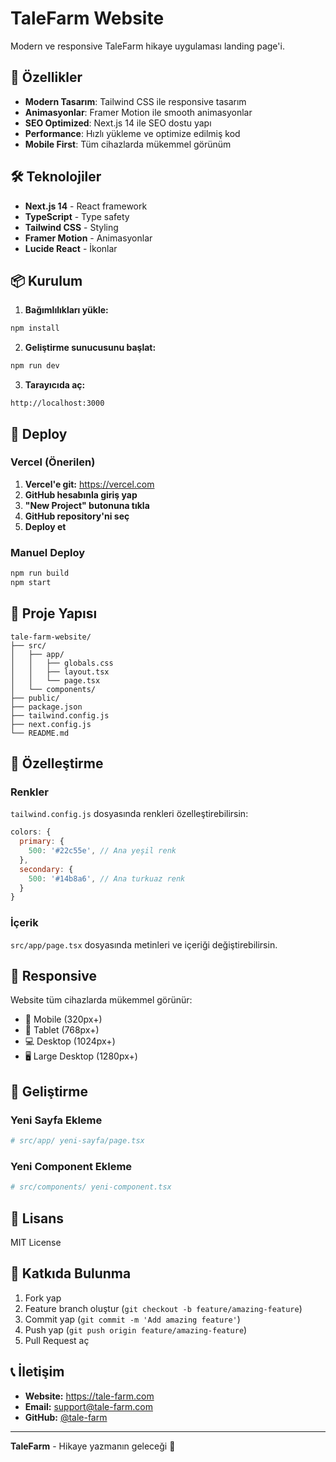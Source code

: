 # TaleFarm Website

Modern ve responsive TaleFarm hikaye uygulaması landing page'i.

## 🚀 Özellikler

- **Modern Tasarım**: Tailwind CSS ile responsive tasarım
- **Animasyonlar**: Framer Motion ile smooth animasyonlar
- **SEO Optimized**: Next.js 14 ile SEO dostu yapı
- **Performance**: Hızlı yükleme ve optimize edilmiş kod
- **Mobile First**: Tüm cihazlarda mükemmel görünüm

## 🛠️ Teknolojiler

- **Next.js 14** - React framework
- **TypeScript** - Type safety
- **Tailwind CSS** - Styling
- **Framer Motion** - Animasyonlar
- **Lucide React** - İkonlar

## 📦 Kurulum

1. **Bağımlılıkları yükle:**
```bash
npm install
```

2. **Geliştirme sunucusunu başlat:**
```bash
npm run dev
```

3. **Tarayıcıda aç:**
```
http://localhost:3000
```

## 🚀 Deploy

### Vercel (Önerilen)

1. **Vercel'e git:** https://vercel.com
2. **GitHub hesabınla giriş yap**
3. **"New Project" butonuna tıkla**
4. **GitHub repository'ni seç**
5. **Deploy et**

### Manuel Deploy

```bash
npm run build
npm start
```

## 📁 Proje Yapısı

```
tale-farm-website/
├── src/
│   ├── app/
│   │   ├── globals.css
│   │   ├── layout.tsx
│   │   └── page.tsx
│   └── components/
├── public/
├── package.json
├── tailwind.config.js
├── next.config.js
└── README.md
```

## 🎨 Özelleştirme

### Renkler
`tailwind.config.js` dosyasında renkleri özelleştirebilirsin:

```javascript
colors: {
  primary: {
    500: '#22c55e', // Ana yeşil renk
  },
  secondary: {
    500: '#14b8a6', // Ana turkuaz renk
  }
}
```

### İçerik
`src/app/page.tsx` dosyasında metinleri ve içeriği değiştirebilirsin.

## 📱 Responsive

Website tüm cihazlarda mükemmel görünür:
- 📱 Mobile (320px+)
- 📱 Tablet (768px+)
- 💻 Desktop (1024px+)
- 🖥️ Large Desktop (1280px+)

## 🔧 Geliştirme

### Yeni Sayfa Ekleme
```bash
# src/app/ yeni-sayfa/page.tsx
```

### Yeni Component Ekleme
```bash
# src/components/ yeni-component.tsx
```

## 📄 Lisans

MIT License

## 🤝 Katkıda Bulunma

1. Fork yap
2. Feature branch oluştur (`git checkout -b feature/amazing-feature`)
3. Commit yap (`git commit -m 'Add amazing feature'`)
4. Push yap (`git push origin feature/amazing-feature`)
5. Pull Request aç

## 📞 İletişim

- **Website:** https://tale-farm.com
- **Email:** support@tale-farm.com
- **GitHub:** [@tale-farm](https://github.com/tale-farm)

---

**TaleFarm** - Hikaye yazmanın geleceği 🚀
